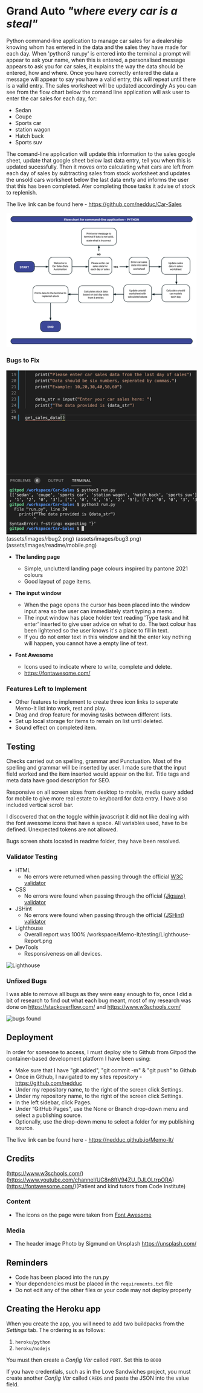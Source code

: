 # Grand Auto _"where every car is a steal"_

Python command-line application to manage car sales for a dealership knowing whom has entered in the data and the sales they have made for each day.
When 'python3 run.py' is entered into the terminal a prompt will appear to ask your name, when this is entered, a personalised message appears to 
ask you for car sales, it explains the way the data should be entered, how and where. Once you have correctly entered the data a message will
appear to say you have a valid entry, this will repeat until there is a valid entry. The sales worksheet will be updated accordingly
As you can see from the flow chart below the comand line application will ask user to enter the car sales for each day, for:
-  Sedan
-  Coupe
-  Sports car
-  station wagon
-  Hatch back
-  Sports suv

The comand-line application will update this information to the sales google sheet, update that google sheet below last data entry, tell you when this is
updated sucessfully. Then it moves onto calculating what cars are left from each day of sales by subtracting sales from stock worksheet and updates the unsold cars worksheet below the last data enrty and informs the user that this has been completed. Ater completing those tasks it advise of stock to replenish.

The live link can be found here - https://github.com/nedduc/Car-Sales

![Flow Chart](assets/images/flow_chart.png)

### Bugs to Fix

![Bugs to fix](assets/images/bug1.png) (assets/images/rbug2.png) (assets/images/bug3.png) (assets/images/readme/mobile.png)

- __The landing page__

  - Simple, unclutterd landing page colours inspired by pantone 2021 colours
  - Good layout of page items.

- __The input window__ 

  - When the page opens the cursor has been placed into the window input area so the user can immediately start typing a memo. 
  - The input window has place holder text reading 'Type task and hit enter' inserted to give user advice on what to do. The text colour has been lightened so the user knows it's a place to fill in text. 
  - If you do not enter text in this window and hit the enter key nothing will happen, you cannot have a empty line of text.

- __Font Awesome__

  - Icons used to indicate where to write, complete and delete.
  - https://fontawesome.com/

### Features Left to Implement

- Other features to implement to create three icon links to seperate Memo-It list into work, rest and play.
- Drag and drop feature for moving tasks between different lists.
- Set up local storage for items to remain on list until deleted.
- Sound effect on completed item.

## Testing 

Checks carried out on spelling, grammar and Punctuation. Most of the spelling and grammar will be inserted by user. I made sure that the input field worked and the item inserted would appear on the list. Title tags and meta data have good description for SEO.

Responsive on all screen sizes from desktop to mobile, media query added for mobile to give more real estate to keyboard for data entry. I have also included vertical scroll bar.

I discovered that on the toggle within javascript it did not like dealing with the font awesome icons that have a space. All variables used, have to be defined. Unexpected tokens are not allowed.

Bugs screen shots located in readme folder, they have been resolved. 


### Validator Testing 

- HTML
  - No errors were returned when passing through the official [W3C validator](https://validator.w3.org/)
- CSS
  - No errors were found when passing through the official [(Jigsaw) validator](https://jigsaw.w3.org/css-validator/)
- JSHint
  - No errors were found when passing through the official [(JSHint) validator](https://jshint.com/)
- Lighthouse
  - Overall report was 100%  /workspace/Memo-It/testing/Lighthouse-Report.png
- DevTools
  - Responsiveness on all devices.


![Lighthouse](testing/Lighthouse-Report.png) 

### Unfixed Bugs
I was able to remove all bugs as they were easy enough to fix, once I did a bit of research to find out what each bug meant, most of my research was done on https://stackoverflow.com/ and https://www.w3schools.com/

![bugs found](assets/images/readme/bug3.png) 

## Deployment

In order for someone to access, I must deploy site to Github from Gitpod the container-based development platform I have been using: 
  - Make sure that I have "git added", "git commit -m" & "git push" to Github
  - Once in Github, I navigated to my sites repository - https://github.com/nedduc
  - Under my repository name, to the right of the screen click  Settings.
  - Under my repository name, to the right of the screen click Settings.
  - In the left sidebar, click Pages.
  - Under “GitHub Pages”, use the None or Branch drop-down menu and select a publishing source.
  - Optionally, use the drop-down menu to select a folder for my publishing source. 

The live link can be found here - https://nedduc.github.io/Memo-It/

## Credits 
(https://www.w3schools.com/)(https://www.youtube.com/channel/UC8n8ftV94ZU_DJLOLtrpORA)
(https://fontawesome.com/)(Patient and kind tutors from Code Institute)

### Content 

- The icons on the page were taken from [Font Awesome](https://fontawesome.com/)

### Media

- The header image Photo by Sigmund on Unsplash https://unsplash.com/

## Reminders

* Code has been placed into the run.py
* Your dependencies must be placed in the `requirements.txt` file
* Do not edit any of the other files or your code may not deploy properly

## Creating the Heroku app

When you create the app, you will need to add two buildpacks from the _Settings_ tab. The ordering is as follows:

1. `heroku/python`
2. `heroku/nodejs`

You must then create a _Config Var_ called `PORT`. Set this to `8000`

If you have credentials, such as in the Love Sandwiches project, you must create another _Config Var_ called `CREDS` and paste the JSON into the value field.